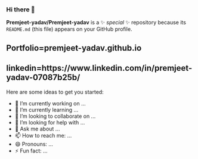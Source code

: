 ### Hi there 👋

**Premjeet-yadav/Premjeet-yadav** is a ✨ _special_ ✨ repository because its `README.md` (this file) appears on your GitHub profile.
<h2>Portfolio=premjeet-yadav.github.io</h2>
<h2>linkedin=https://www.linkedin.com/in/premjeet-yadav-07087b25b/</h2>

Here are some ideas to get you started:

- 🔭 I’m currently working on ...
- 🌱 I’m currently learning ...
- 👯 I’m looking to collaborate on ...
- 🤔 I’m looking for help with ...
- 💬 Ask me about ...
- 📫 How to reach me: ...
- 😄 Pronouns: ...
- ⚡ Fun fact: ...
